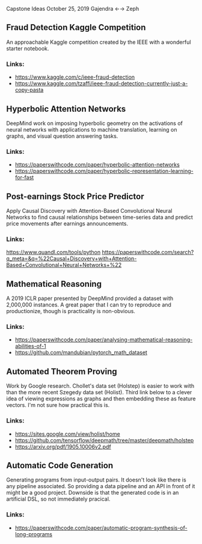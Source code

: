 Capstone Ideas
October 25, 2019
Gajendra ←→ Zeph

## Fraud Detection Kaggle Competition

An approachable Kaggle competition created by the IEEE with a wonderful starter notebook.

### Links:

* https://www.kaggle.com/c/ieee-fraud-detection
* https://www.kaggle.com/tzaffi/ieee-fraud-detection-currently-just-a-copy-pasta

## Hyperbolic Attention Networks

DeepMind work on imposing hyperbolic geometry on the activations of neural networks with
applications to machine translation, learning on graphs, and visual question answering tasks. 

### Links:
* https://paperswithcode.com/paper/hyperbolic-attention-networks
* https://paperswithcode.com/paper/hyperbolic-representation-learning-for-fast

## Post-earnings Stock Price Predictor

Apply Causal Discovery with Attention-Based Convolutional Neural Networks to find causal
relationships between time-series data and predict price movements after earnings announcements.

### Links:
https://www.quandl.com/tools/python
https://paperswithcode.com/search?q_meta=&q=%22Causal+Discovery+with+Attention-Based+Convolutional+Neural+Networks+%22

## Mathematical Reasoning
A 2019 ICLR paper presented by DeepMind provided a dataset with 2,000,000 instances.
A great paper that I can try to reproduce and productionize, though is practicality is non-obvious.

### Links:
* https://paperswithcode.com/paper/analysing-mathematical-reasoning-abilities-of-1
* https://github.com/mandubian/pytorch_math_dataset

## Automated Theorem Proving

Work by Google research. Chollet's data set (Holstep) is easier to work with than
the more recent Szegedy data set (Holist). Third link below to a clever idea of
viewing expressions as graphs and then embedding these as feature vectors. I'm not sure
how practical this is.

### Links:
* https://sites.google.com/view/holist/home
* https://github.com/tensorflow/deepmath/tree/master/deepmath/holstep
* https://arxiv.org/pdf/1905.10006v2.pdf

## Automatic Code Generation

Generating programs from input-output pairs.
It doesn't look like there is any pipeline associated.
So providing a data pipeline and an API in front of it might be a good project.
Downside is that the generated code is in an artificial DSL, so not immediately pracical.

### Links:
* https://paperswithcode.com/paper/automatic-program-synthesis-of-long-programs


